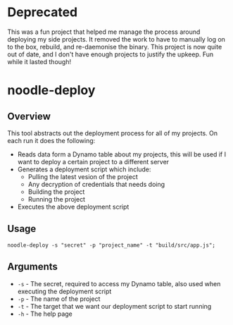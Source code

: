 # Deprecated

This was a fun project that helped me manage the process around deploying my side projects. It removed the work to have to manually log on to the box, rebuild, and re-daemonise the binary. This project is now quite out of date, and I don't have enough projects to justify the upkeep. Fun while it lasted though!

# noodle-deploy

## Overview

This tool abstracts out the deployment process for all of my projects. On each run it does the following:

- Reads data form a Dynamo table about my projects, this will be used if I want to deploy a certain project to a different server
- Generates a deployment script which include:
  - Pulling the latest vesion of the project
  - Any decryption of credentials that needs doing
  - Building the project
  - Running the project
- Executes the above deployment script

## Usage

```
noodle-deploy -s "secret" -p "project_name" -t "build/src/app.js";

```

## Arguments

- `-s` - The secret, required to access my Dynamo table, also used when executing the deployment script
- `-p` - The name of the project
- `-t` - The target that we want our deployment script to start running
- `-h` - The help page
